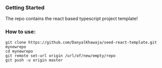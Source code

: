 ### Getting Started

The repo contains the react based typescript project template!

### How to use:

```
git clone https://github.com/DanyalKhawaja/seed-react-template.git mynewrepo
cd mynewrepo
git remote set-url origin /url/of/new/empty/repo
git push -u origin master
```
